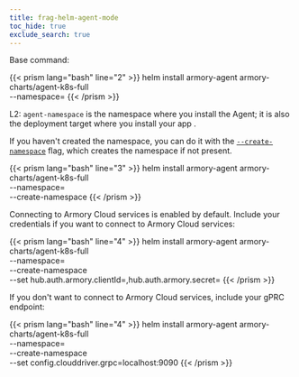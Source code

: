 ```yaml
---
title: frag-helm-agent-mode
toc_hide: true
exclude_search: true
---
```


Base command:

{{< prism lang="bash" line="2" >}}
helm install armory-agent armory-charts/agent-k8s-full \
--namespace=<agent-namespace>
{{< /prism >}}

L2: `agent-namespace` is the namespace where you install the Agent; it is also the deployment target where you install your app .

If you haven't created the namespace, you can do it with the [`--create-namespace`](https://helm.sh/docs/helm/helm_install/#options) flag, which creates the namespace if not present.

{{< prism lang="bash" line="3" >}}
helm install armory-agent armory-charts/agent-k8s-full \
--namespace=<agent-namespace> \
--create-namespace
{{< /prism >}}

Connecting to Armory Cloud services is enabled by default. Include your credentials if you want to connect to Armory Cloud services:

{{< prism lang="bash" line="4" >}}
helm install armory-agent armory-charts/agent-k8s-full \
--namespace=<agent-namespace> \
--create-namespace \
--set hub.auth.armory.clientId=<your-client-ID>,hub.auth.armory.secret=<your-client-secret>
{{< /prism >}}

If you don't want to connect to Armory Cloud services, include your gPRC endpoint:

{{< prism lang="bash" line="4" >}}
helm install armory-agent armory-charts/agent-k8s-full \
--namespace=<agent-namespace> \
--create-namespace \
--set config.clouddriver.grpc=localhost:9090
{{< /prism >}}
